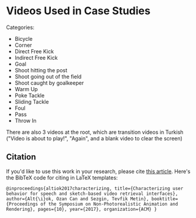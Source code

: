 # Videos Used in Case Studies
Categories:
* Bicycle
* Corner
* Direct Free Kick
* Indirect Free Kick
* Goal
* Shoot hitting the post
* Shoot going out of the field
* Shoot caught by goalkeeper
* Warm Up
* Poke Tackle
* Sliding Tackle
* Foul
* Pass
* Throw In

There are also 3 videos at the root, which are transition videos in Turkish ("Video is about to play!", "Again", and a blank video to clear the screen)

## Citation
If you'd like to use this work in your research, please cite [this article](https://iui.ku.edu.tr/sezgin_publications/2017/SezginAltiok-IUI-2017.pdf). Here's the BibTeX code for citing in LaTeX templates:

```
@inproceedings{altiok2017characterizing, title={Characterizing user behavior for speech and sketch-based video retrieval interfaces}, author={Alt{\i}ok, Ozan Can and Sezgin, Tevfik Metin}, booktitle={Proceedings of the Symposium on Non-Photorealistic Animation and Rendering}, pages={10}, year={2017}, organization={ACM} }
```
